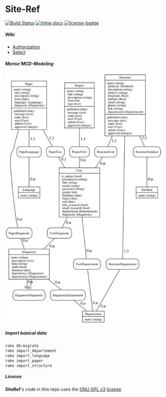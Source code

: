 # Site-Ref

[![Build Status](https://travis-ci.org/adjivas/site-ref.svg?branch=master&style=flat-square)](https://travis-ci.org/adjivas/site-ref)
[![Inline docs](http://inch-ci.org/github/adjivas/site-ref.svg?branch=master&style=shields)](http://inch-ci.org/github/adjivas/site-ref)
[![license-badge][]][license]

[license-badge]: https://img.shields.io/badge/license-GPL_3-green.svg?style=flat-square
[license]: LICENSE

##### Wiki
* [Authorization](https://github.com/adjivas/site-ref/wiki/Authorization)
* [Select](https://github.com/adjivas/site-ref/wiki/Select)

##### Merise'MCD-Modeling
![Screen Shot](https://raw.githubusercontent.com/adjivas/site-ref/notes/mcd.png)

##### Import basical data
```shell
rake db:migrate
rake import_departement
rake import_language
rake import_paper
rake import_structure
```

##### License
**SiteRef**'s code in this repo uses the [GNU GPL v3](http://www.gnu.org/licenses/gpl-3.0.html) [license](LICENSE).
